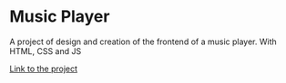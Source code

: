 # Music Player

A project of design and creation of the frontend of a music player.
With HTML, CSS and JS

[Link to the project](https://brandonargel.github.io/music-player/)
